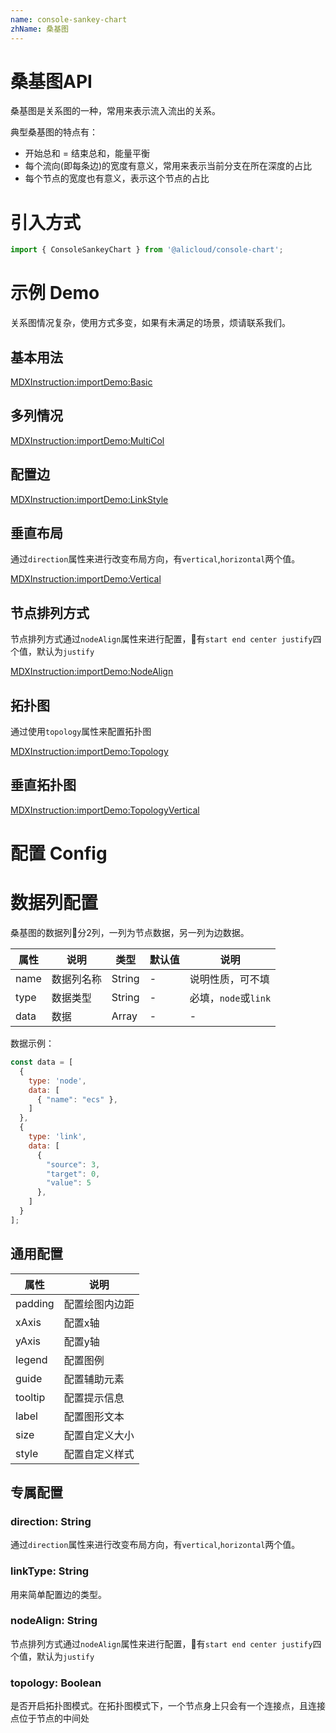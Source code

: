 ```yaml
---
name: console-sankey-chart
zhName: 桑基图
---
```


# 桑基图API

桑基图是关系图的一种，常用来表示流入流出的关系。

典型桑基图的特点有：

- 开始总和 = 结束总和，能量平衡
- 每个流向(即每条边)的宽度有意义，常用来表示当前分支在所在深度的占比
- 每个节点的宽度也有意义，表示这个节点的占比

# 引入方式

```javascript
import { ConsoleSankeyChart } from '@alicloud/console-chart';
```

# 示例 Demo

关系图情况复杂，使用方式多变，如果有未满足的场景，烦请联系我们。

## 基本用法

[MDXInstruction:importDemo:Basic](./demo/Basic.tsx)

## 多列情况

[MDXInstruction:importDemo:MultiCol](./demo/MultiCol.tsx)

## 配置边

[MDXInstruction:importDemo:LinkStyle](./demo/LinkStyle.tsx)

## 垂直布局
通过`direction`属性来进行改变布局方向，有`vertical`,`horizontal`两个值。

[MDXInstruction:importDemo:Vertical](./demo/Vertical.tsx)

## 节点排列方式
节点排列方式通过`nodeAlign`属性来进行配置，有`start end center justify`四个值，默认为`justify`

[MDXInstruction:importDemo:NodeAlign](./demo/NodeAlign.tsx)

## 拓扑图
通过使用`topology`属性来配置拓扑图

[MDXInstruction:importDemo:Topology](./demo/Topology.tsx)

## 垂直拓扑图

[MDXInstruction:importDemo:TopologyVertical](./demo/TopologyVertical.tsx)


# 配置 Config

# 数据列配置

桑基图的数据列分2列，一列为节点数据，另一列为边数据。

| 属性 | 说明 | 类型 | 默认值 | 说明 |
| --- | --- | --- | --- | --- |
| name | 数据列名称 | String | - | 说明性质，可不填 |
| type | 数据类型 | String | - | 必填，`node`或`link` |
| data | 数据 | Array | - | - |

数据示例：
```js
const data = [
  {
    type: 'node',
    data: [
      { "name": "ecs" },
    ]
  },
  {
    type: 'link',
    data: [
      {
        "source": 3,
        "target": 0,
        "value": 5
      },
    ]
  }
];
```

## 通用配置

| 属性 | 说明 |
| --- | --- |
| padding | 配置绘图内边距 |
| xAxis | 配置x轴 |
| yAxis | 配置y轴 |
| legend | 配置图例 |
| guide | 配置辅助元素 |
| tooltip | 配置提示信息 |
| label | 配置图形文本 |
| size | 配置自定义大小 |
| style | 配置自定义样式 |


## 专属配置

### direction: String
通过`direction`属性来进行改变布局方向，有`vertical`,`horizontal`两个值。

### linkType: String
用来简单配置边的类型。

### nodeAlign: String
节点排列方式通过`nodeAlign`属性来进行配置，有`start end center justify`四个值，默认为`justify`

### topology: Boolean
是否开启拓扑图模式。在拓扑图模式下，一个节点身上只会有一个连接点，且连接点位于节点的中间处